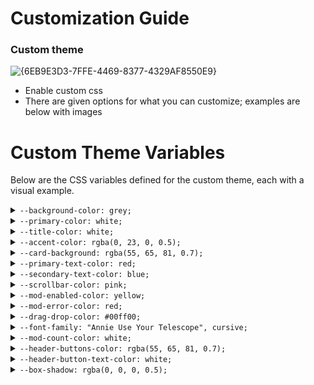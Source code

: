 # Customization Guide

### Custom theme
![{6EB9E3D3-7FFE-4469-8377-4329AF8550E9}](https://github.com/user-attachments/assets/988b0f3b-29b3-4e55-9748-0a76a679691c)

- Enable custom css
- There are given options for what you can customize; examples are below with images

# Custom Theme Variables

Below are the CSS variables defined for the custom theme, each with a visual example.

<details>
<summary><code>--background-color: grey;</code></summary>
<br>
![Background Color Grey](https://via.placeholder.com/300x200/grey/ffffff?text=Background+Grey)
</details>

<details>
<summary><code>--primary-color: white;</code></summary>
<br>
![Primary Color White](https://via.placeholder.com/300x200/ffffff/000000?text=Primary+White)
</details>

<details>
<summary><code>--title-color: white;</code></summary>
<br>
![Title Color White](https://via.placeholder.com/300x200/000000/ffffff?text=Title+White)
</details>

<details>
<summary><code>--accent-color: rgba(0, 23, 0, 0.5);</code></summary>
<br>
![Accent Color](https://via.placeholder.com/300x200/00170080/ffffff?text=Accent+RGBA(0,23,0,0.5))
</details>

<details>
<summary><code>--card-background: rgba(55, 65, 81, 0.7);</code></summary>
<br>
![Card Background](https://via.placeholder.com/300x200/374151B3/ffffff?text=Card+RGBA(55,65,81,0.7))
</details>

<details>
<summary><code>--primary-text-color: red;</code></summary>
<br>
![Primary Text Color Red](https://via.placeholder.com/300x200/ffffff/ff0000?text=Primary+Text+Red)
</details>

<details>
<summary><code>--secondary-text-color: blue;</code></summary>
<br>
![Secondary Text Color Blue](https://via.placeholder.com/300x200/ffffff/0000ff?text=Secondary+Text+Blue)
</details>

<details>
<summary><code>--scrollbar-color: pink;</code></summary>
<br>
![Scrollbar Color Pink](https://via.placeholder.com/300x200/ffffff/ffc1cc?text=Scrollbar+Pink)
</details>

<details>
<summary><code>--mod-enabled-color: yellow;</code></summary>
<br>
![Mod Enabled Color Yellow](https://via.placeholder.com/300x200/000000/ffff00?text=Mod+Enabled+Yellow)
</details>

<details>
<summary><code>--mod-error-color: red;</code></summary>
<br>
![Mod Error Color Red](https://via.placeholder.com/300x200/000000/ff0000?text=Mod+Error+Red)
</details>

<details>
<summary><code>--drag-drop-color: #00ff00;</code></summary>
<br>
![Drag Drop Color Green](https://via.placeholder.com/300x200/000000/00ff00?text=Drag+Drop+Green)
</details>

<details>
<summary><code>--font-family: "Annie Use Your Telescope", cursive;</code></summary>
<br>
![Font Family](https://via.placeholder.com/300x200/ffffff/000000?text=Font+Annie+Use+Your+Telescope)
</details>

<details>
<summary><code>--mod-count-color: white;</code></summary>
<br>
![Mod Count Color White](https://via.placeholder.com/300x200/000000/ffffff?text=Mod+Count+White)
</details>

<details>
<summary><code>--header-buttons-color: rgba(55, 65, 81, 0.7);</code></summary>
<br>
![Header Buttons Color](https://via.placeholder.com/300x200/374151B3/ffffff?text=Header+Buttons+RGBA(55,65,81,0.7))
</details>

<details>
<summary><code>--header-button-text-color: white;</code></summary>
<br>
![Header Button Text Color White](https://via.placeholder.com/300x200/374151/ffffff?text=Header+Button+Text+White)
</details>

<details>
<summary><code>--box-shadow: rgba(0, 0, 0, 0.5);</code></summary>
<br>
![Box Shadow](https://via.placeholder.com/300x200/ffffff/000000?text=Box+Shadow+RGBA(0,0,0,0.5))
</details>
